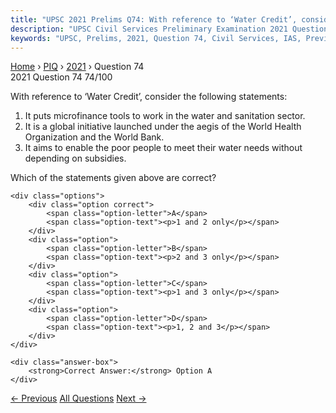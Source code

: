 ```yaml
---
title: "UPSC 2021 Prelims Q74: With reference to ‘Water Credit’, consider the following sta..."
description: "UPSC Civil Services Preliminary Examination 2021 Question 74 with options and answer"
keywords: "UPSC, Prelims, 2021, Question 74, Civil Services, IAS, Previous Year Questions"
---
```


<nav class="breadcrumb">
    <a href="../../">Home</a>
    <span>›</span>
    <a href="../">PIQ</a>
    <span>›</span>
    <a href="./">2021</a>
    <span>›</span>
    <span>Question 74</span>
</nav>

<div class="question-header">
    <div class="question-meta">
        <span class="year-badge">2021</span>
        <span class="question-number">Question 74</span>
        <span class="progress">74/100</span>
    </div>
    <div class="progress-bar">
        <div class="progress-fill" style="width: 74.0%"></div>
    </div>
</div>

<div class="question-content">
    <div class="question-text">
        <p>With reference to ‘Water Credit’, consider the following statements:</p>
<ol>
<li>It puts microfinance tools to work in the water and sanitation sector.</li>
<li>It is a global initiative launched under the aegis of the World Health Organization and the World Bank.</li>
<li>It aims to enable the poor people to meet their water needs without depending on subsidies.</li>
</ol>
<p>Which of the statements given above are correct?</p>
    </div>
    
    <div class="options">
        <div class="option correct">
            <span class="option-letter">A</span>
            <span class="option-text"><p>1 and 2 only</p></span>
        </div>
        <div class="option">
            <span class="option-letter">B</span>
            <span class="option-text"><p>2 and 3 only</p></span>
        </div>
        <div class="option">
            <span class="option-letter">C</span>
            <span class="option-text"><p>1 and 3 only</p></span>
        </div>
        <div class="option">
            <span class="option-letter">D</span>
            <span class="option-text"><p>1, 2 and 3</p></span>
        </div>
    </div>

    <div class="answer-box">
        <strong>Correct Answer:</strong> Option A
    </div>
</div>

<div class="question-nav">
    <a href="../q073-with-reference-to-india-consider-the-following-sta/" class="nav-btn prev">← Previous</a>
    <a href="../" class="nav-btn center">All Questions</a>
    <a href="../q075-in-india-the-central-banks-function-as-the-lender/" class="nav-btn next">Next →</a>
</div>
